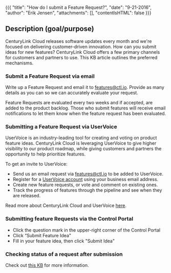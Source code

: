 {{{
  "title": "How do I submit a Feature Request?",
  "date": "9-21-2016",
  "author": "Erik Jensen",
  "attachments": [],
  "contentIsHTML": false
}}}

## Description (goal/purpose)

CenturyLink Cloud releases software updates every month and we're focused on delivering customer-driven innovation. How can you submit ideas for new features? CenturyLink Cloud offers a few primary channels for customers and partners to use. This KB article outlines the preferred mechanisms.

### Submit a Feature Request via email

Write up a Feature Request and email it to [features@ctl.io](mailto:features@ctl.io). Provide as many details as you can so  we can accurately evaluate your request.

Feature Requests are evaluated every two weeks and if accepted, are added to the product backlog. Those who submit features will receive email notifications to let them know when the feature request has been evaluated.

### Submitting a Feature Request via UserVoice

UserVoice is an industry-leading tool for creating and voting on product feature ideas. CenturyLink Cloud is leveraging UserVoice to give higher visibility to our product roadmap, while giving customers and partners the opportunity to help prioritize features.

To get an invite to UserVoice:

* Send us an email request via [features@ctl.io](mailto:features@ctl.io) to be added to UserVoice.
* Register for a [UserVoice account](../Support/uservoice-frequently-asked-questions.md) using your business email address.
* Create new feature requests, or vote and comment on existing ones.
* Track the progress of features through the pipeline and see when they are released.

Read more about CenturyLink Cloud and UserVoice [here](../Support/uservoice-frequently-asked-questions.md).

### Submitting feature Requests via the Control Portal

* Click the question mark in the upper-right corner of the Control Portal
* Click “Submit Feature Idea"
* Fill in your feature idea, then click "Submit Idea"

### Checking status of a request after submission

Check out [this KB](../Support/i-just-submitted-a-feature-request-now-what.md) for more information.
